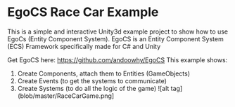 # EgoCS Race Car Example
This is a simple and interactive Unity3d example project to show how to use EgoCs (Entity Component System).
EgoCS is an Entity Component System (ECS) Framework specifically made for C# and Unity

Get EgoCS here: https://github.com/andoowhy/EgoCS
This example shows:
1. Create Components, attach them to Entities (GameObjects)
2. Create Events (to get the systems to communicate)
3. Create Systems (to do all the logic of the game)
![alt tag](blob/master/RaceCarGame.png]
